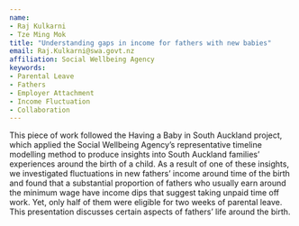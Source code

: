 ```yaml
---
name:
- Raj Kulkarni
- Tze Ming Mok
title: "Understanding gaps in income for fathers with new babies"
email: Raj.Kulkarni@swa.govt.nz
affiliation: Social Wellbeing Agency
keywords:
- Parental Leave
- Fathers
- Employer Attachment
- Income Fluctuation
- Collaboration
---
```


This piece of work followed the Having a Baby in South Auckland project, which applied the Social Wellbeing Agency’s representative timeline modelling method to produce insights into South Auckland families’ experiences around the birth of a child. As a result of one of these insights, we investigated fluctuations in new fathers’ income around time of the birth and found that a substantial proportion of fathers who usually earn around the minimum wage have income dips that suggest taking unpaid time off work. Yet, only half of them were eligible for two weeks of parental leave. This presentation discusses certain aspects of fathers’ life around the birth.
